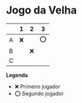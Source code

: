 # Jogo da Velha

|   | 1 | 2 | 3 |
|---|---|---|---|
| A | ❌ |   | ⭕ |
| B |   | ❌ |   |
| C |   |   |   |

**Legenda**

- ❌ Primeiro jogador 
- ⭕ Segundo jogador